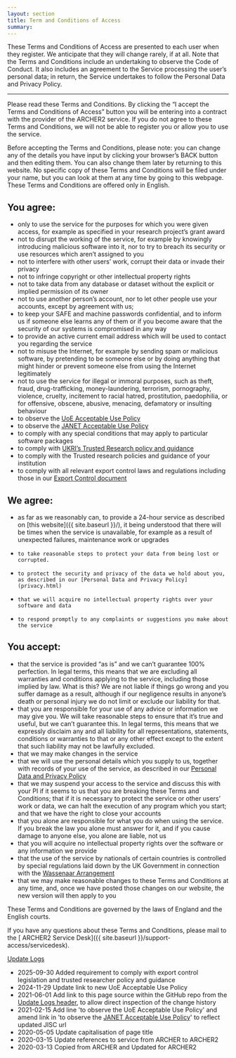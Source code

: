 ```yaml
---
layout: section
title: Term and Conditions of Access
summary: 
---
```


These Terms and Conditions of Access are presented to each user when they register. We anticipate that they will change rarely, if at all. Note that the Terms and Conditions include an undertaking to observe the Code of Conduct. It also includes an agreement to the Service processing the user’s personal data; in return, the Service undertakes to follow the Personal Data and Privacy Policy.

---

Please read these Terms and Conditions. By clicking the “I accept the Terms and Conditions of Access” button you will be entering into a contract with the provider of the ARCHER2 service. If you do not agree to these Terms and Conditions, we will not be able to register you or allow you to use the service.

Before accepting the Terms and Conditions, please note: you can change any of the details you have input by clicking your browser’s BACK button and then editing them. You can also change them later by returning to this website. No specific copy of these Terms and Conditions will be filed under your name, but you can look at them at any time by going to this webpage. These Terms and Conditions are offered only in English.


## You agree:

-	only to use the service for the purposes for which you were given access, for example as specified in your research project’s grant award
-	not to disrupt the working of the service, for example by knowingly introducing malicious software into it, nor to try to breach its security or use resources which aren’t assigned to you
-	not to interfere with other users’ work, corrupt their data or invade their privacy
-	not to infringe copyright or other intellectual property rights
-	not to take data from any database or dataset without the explicit or implied permission of its owner
-	not to use another person’s account, nor to let other people use your accounts, except by agreement with us;
-	to keep your SAFE and machine passwords confidential, and to inform us if someone else learns any of them or if you become aware that the security of our systems is compromised in any way
-	to provide an active current email address which will be used to contact you regarding the service
-	not to misuse the Internet, for example by sending spam or malicious software, by pretending to be someone else or by doing anything that might hinder or prevent someone else from using the Internet legitimately
-	not to use the service for illegal or immoral purposes, such as theft, fraud, drug-trafficking, money-laundering, terrorism, pornography, violence, cruelty, incitement to racial hatred, prostitution, paedophilia, or for offensive, obscene, abusive, menacing, defamatory or insulting behaviour
-	to observe the [UoE Acceptable Use Policy](https://information-services.ed.ac.uk/about/policies-and-regulations/university-computing-acceptable-use-policy)
-	to observe the [JANET Acceptable Use Policy](https://community.jisc.ac.uk/library/acceptable-use-policy)
-	to comply with any special conditions that may apply to particular software packages
-	to comply with [UKRI’s Trusted Research policy and guidance]( https://www.ukri.org/manage-your-award/good-research-resource-hub/trusted-research-and-innovation/)
-	to comply with the Trusted research policies and guidance of your institution
-	to comply with all relevant export control laws and regulations including those in our [Export Control document](export-control)


## We agree:

-    as far as we reasonably can, to provide a 24-hour service as described on [this website]({{ site.baseurl }}/), it being understood that there will be times when the service is unavailable, for example as a result of unexpected failures, maintenance work or upgrades
-     to take reasonable steps to protect your data from being lost or corrupted.
-     to protect the security and privacy of the data we hold about you, as described in our [Personal Data and Privacy Policy](privacy.html)
-     that we will acquire no intellectual property rights over your software and data
-     to respond promptly to any complaints or suggestions you make about the service

## You accept:

-	that the service is provided “as is” and we can’t guarantee 100% perfection. In legal terms, this means that we are excluding all warranties and conditions applying to the service, including those implied by law. What is this? We are not liable if things go wrong and you suffer damage as a result, although if our negligence results in anyone’s death or personal injury we do not limit or exclude our liability for that.
-	that you are responsible for your use of any advice or information we may give you. We will take reasonable steps to ensure that it’s true and useful, but we can’t guarantee this. In legal terms, this means that we expressly disclaim any and all liability for all representations, statements, conditions or warranties to that or any other effect except to the extent that such liability may not be lawfully excluded.
-	that we may make changes in the service
-	that we will use the personal details which you supply to us, together with records of your use of the service, as described in our [Personal Data and Privacy Policy](privacy)
-	that we may suspend your access to the service and discuss this with your PI if it seems to us that you are breaking these Terms and Conditions; that if it is necessary to protect the service or other users’ work or data, we can halt the execution of any program which you start; and that we have the right to close your accounts
-	that you alone are responsible for what you do when using the service. If you break the law you alone must answer for it, and if you cause damage to anyone else, you alone are liable, not us
-	that you will acquire no intellectual property rights over the software or any information we provide
-	that the use of the service by nationals of certain countries is controlled by special regulations laid down by the UK Government in connection with the [Wassenaar Arrangement](http://www.wassenaar.org/)
-	that we may make reasonable changes to these Terms and Conditions at any time, and, once we have posted those changes on our website, the new version will then apply to you


These Terms and Conditions are governed by the laws of England and the English courts.

If you have any questions about these Terms and Conditions, please mail to the [ ARCHER2 Service Desk]({{ site.baseurl }}/support-access/servicedesk).


[Update Logs](https://github.com/ARCHER2-HPC/archer2-website/commits/main/about/policies/tandc.md)
* 2025-09-30 Added requirement to comply with export control legislation and trusted researcher policy and guidance
* 2024-11-29 Update link to new UoE Acceptable Use Policy
* 2021-06-01 Add link to this page source within the GitHub repo from the [Update Logs header](https://github.com/ARCHER2-HPC/archer2-website/commits/main/about/policies/tandc.md), to allow direct inspection of the change history
* 2021-02-15 Add line 'to observe the UoE Acceptable Use Policy' and amend link in 'to observe the [JANET Acceptable Use Policy](https://community.jisc.ac.uk/library/acceptable-use-policy)' to reflect updated JISC url
* 2020-05-05 Update capitalisation of page title
* 2020-03-15 Update references to service from ARCHER to ARCHER2
* 2020-03-13 Copied from ARCHER and Updated for ARCHER2
